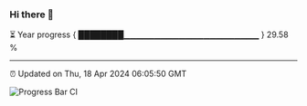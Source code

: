 ### Hi there 👋

⏳ Year progress { ████████▁▁▁▁▁▁▁▁▁▁▁▁▁▁▁▁▁▁▁▁▁▁ } 29.58 %

---

⏰ Updated on Thu, 18 Apr 2024 06:05:50 GMT

![Progress Bar CI](https://github.com/liununu/liununu/workflows/Progress%20Bar%20CI/badge.svg)
